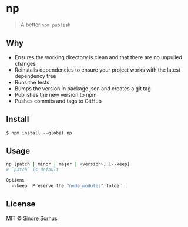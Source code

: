 # np

> A better `npm publish`


## Why

- Ensures the working directory is clean and that there are no unpulled changes
- Reinstalls dependencies to ensure your project works with the latest dependency tree
- Runs the tests
- Bumps the version in package.json and creates a git tag
- Publishes the new version to npm
- Pushes commits and tags to GitHub


## Install

```
$ npm install --global np
```


## Usage

```sh
np [patch | minor | major | <version>] [--keep]
# `patch` is default

Options
  --keep  Preserve the "node_modules" folder.
```


## License

MIT © [Sindre Sorhus](http://sindresorhus.com)
